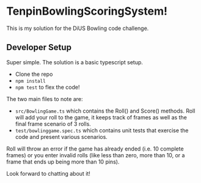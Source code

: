 # TenpinBowlingScoringSystem!

This is my solution for the DiUS Bowling code challenge.

## Developer Setup

Super simple. The solution is a basic typescript setup.

- Clone the repo
- ```npm install```
- ```npm test``` to flex the code!

The two main files to note are:
- ```src/BowlingGame.ts``` which contains the Roll() and Score() methods. Roll will add your roll to the game, it keeps track of frames as well as the final frame scenario of 3 rolls.
- ```test/bowlinggame.spec.ts``` which contains unit tests that exercise the code and present various scenarios.

Roll will throw an error if the game has already ended (i.e. 10 complete frames) or you enter invalid rolls (like less than zero, more than 10, or a frame that ends up being more than 10 pins).

Look forward to chatting about it!

